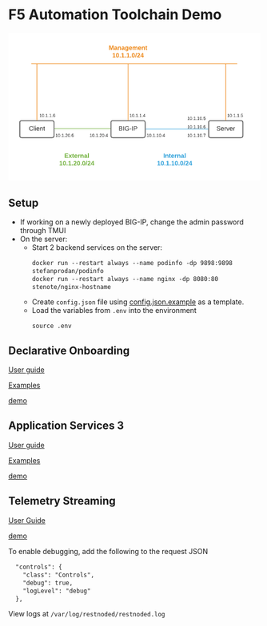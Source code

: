 # F5 Automation Toolchain Demo

![Topology](./images/atdemo.png)

## Setup

- If working on a newly deployed BIG-IP, change the admin password through TMUI
- On the server:
  - Start 2 backend services on the server:
      ```
      docker run --restart always --name podinfo -dp 9898:9898 stefanprodan/podinfo
      docker run --restart always --name nginx -dp 8080:80 stenote/nginx-hostname
      ```
  - Create `config.json` file using [config.json.example](./config.json.example) as a template.
  - Load the variables from `.env` into the environment
      ```
      source .env
      ```

## Declarative Onboarding

[User guide](https://clouddocs.f5.com/products/extensions/f5-declarative-onboarding/latest/using-do.html)

[Examples](https://clouddocs.f5.com/products/extensions/f5-declarative-onboarding/latest/examples.html)

[demo](./do-demo.md)

## Application Services 3

[User guide](https://clouddocs.f5.com/products/extensions/f5-appsvcs-extension/latest/userguide/)

[Examples](https://clouddocs.f5.com/products/extensions/f5-appsvcs-extension/latest/declarations/)

[demo](./as3-demo.md)

## Telemetry Streaming

[User Guide](https://clouddocs.f5.com/products/extensions/f5-telemetry-streaming/latest/using-ts.html)

[demo](./ts-demo.md)

To enable debugging, add the following to the request JSON
```
  "controls": {
    "class": "Controls",
    "debug": true,
    "logLevel": "debug"
  },
```

View logs at `/var/log/restnoded/restnoded.log`
